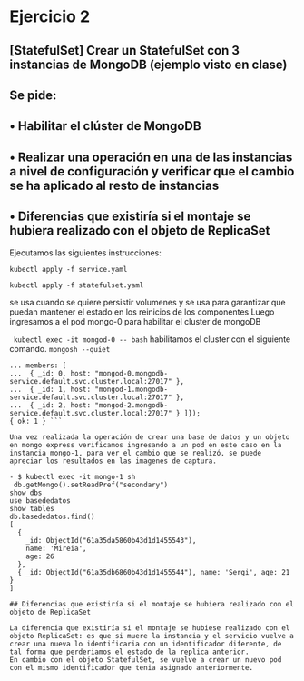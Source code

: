 # Ejercicio 2
   
## [StatefulSet] Crear un StatefulSet con 3 instancias de MongoDB (ejemplo visto en clase)
## Se pide:
## • Habilitar el clúster de MongoDB
## • Realizar una operación en una de las instancias a nivel de configuración y verificar que el cambio se ha aplicado al resto de instancias
## • Diferencias que existiría si el montaje se hubiera realizado con el objeto de ReplicaSet


Ejecutamos las siguientes instrucciones:

``kubectl apply -f service.yaml``

``kubectl apply -f statefulset.yaml``

se usa cuando se quiere persistir volumenes y se usa para garantizar que puedan mantener el estado en los reinicios de los componentes
Luego ingresamos a el pod mongo-0 para habilitar el cluster de mongoDB

`` kubectl exec -it mongod-0 -- bash``
habilitamos el cluster con el siguiente comando.
``mongosh --quiet``

``` rs.initiate({ _id: "MainRepSet", version: 1,
... members: [
...  { _id: 0, host: "mongod-0.mongodb-service.default.svc.cluster.local:27017" },
...  { _id: 1, host: "mongod-1.mongodb-service.default.svc.cluster.local:27017" },
...  { _id: 2, host: "mongod-2.mongodb-service.default.svc.cluster.local:27017" } ]});
{ ok: 1 } ```

Una vez realizada la operación de crear una base de datos y un objeto en mongo express verificamos ingresando a un pod en este caso en la instancia mongo-1, para ver el cambio que se realizó, se puede apreciar los resultados en las imagenes de captura.

- $ kubectl exec -it mongo-1 sh
 db.getMongo().setReadPref("secondary")
show dbs
use basededatos
show tables
db.basededatos.find()
[
  {
    _id: ObjectId("61a35da5860b43d1d1455543"),
    name: 'Mireia',
    age: 26
  },
  { _id: ObjectId("61a35db6860b43d1d1455544"), name: 'Sergi', age: 21 }
]

## Diferencias que existiría si el montaje se hubiera realizado con el objeto de ReplicaSet

La diferencia que existiría si el montaje se hubiese realizado con el objeto ReplicaSet: es que si muere la instancia y el servicio vuelve a crear una nueva lo identificaria con un identificador diferente, de tal forma que perderiamos el estado de la replica anterior.
En cambio con el objeto StatefulSet, se vuelve a crear un nuevo pod con el mismo identificador que tenia asignado anteriormente.






